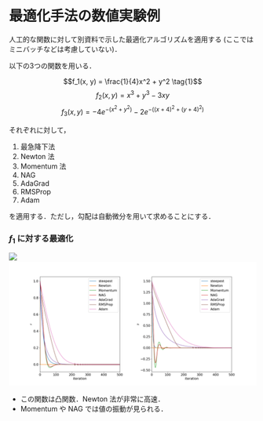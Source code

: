 # 最適化手法の数値実験例
人工的な関数に対して別資料で示した最適化アルゴリズムを適用する (ここではミニバッチなどは考慮していない)．

以下の3つの関数を用いる．

$$f_1(x, y) = \frac{1}{4}x^2 + y^2 \tag{1}$$$$ 
f_2(x, y) = x^3 + y^3 - 3xy \tag{2}$$$$
f_3(x, y) = -4 e^{-(x^2 + y^2)} - 2 e^{-((x + 4)^2 + (y + 4)^2)}  \tag{3}$$

それぞれに対して，

1. 最急降下法
1. Newton 法
1. Momentum 法
1. NAG
1. AdaGrad
1. RMSProp
1. Adam

を適用する．ただし，勾配は自動微分を用いて求めることにする．

<div style="page-break-before:always"></div>

### $f_1$ に対する最適化

<img src="https://github.com/SeeKT/ML_optimization/blob/master/note/fig/distorted/all/trajectory_distorted.gif?raw=true">

<img src="https://github.com/SeeKT/ML_optimization/blob/master/note/fig/distorted/all/value_distorted.png?raw=true">

- この関数は凸関数．Newton 法が非常に高速．
- Momentum や NAG では値の振動が見られる．

<div style="page-break-before:always"></div>

